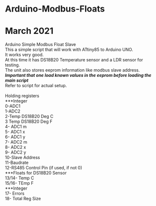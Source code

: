 # Arduino-Modbus-Floats
# March 2021 
Arduino Simple Modbus Float Slave </br> 
This a simple script that will work with ATtiny85 to Arduino UNO.</br>
It works very good.</br>
At this time it has DS18B20 Temperature sensor and a LDR sensor for testing.</br>
The unit also stores eeprom information like modbus slave address.</br>
***Important that one load known values in the eeprom before loading the main script***</br>
Refer to  script for actual setup.</br>
</br>
Holding registers</br>
***Integer</br>
0-ADC1</br>
1-ADC2</br>
2-Temp DS18B20 Deg C</br>
3 Temp DS18B20 Deg F</br>
4- ADC1 m</br>
5- ADC1 x</br>
6- ADC1 y</br>
7- ADC2 m</br>
8- ADC2 x</br>
9- ADC2 y</br>
10-Slave Address</br>
11-Baudrate</br>
12-RS485 Control Pin (if used, if not 0)</br>
***Floats for DS18B20 Sensor</br>
13/14- Temp C</br>
15/16- TEmp F</br>
***Integer</br>
17- Errors</br>
18- Total Reg Size</br>



